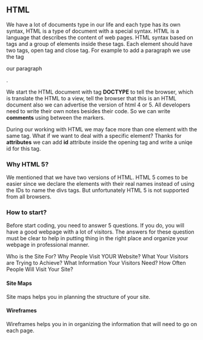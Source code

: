 ## HTML
We have a lot of documents type in our life and each type has its own syntax, HTML is a type of document with a special syntax.
HTML is a language that describes the content of web pages. HTML syntax based on tags and a group of elements inside these tags. Each element should have two tags, open tag and close tag.  For example to add a paragraph we use the tag <p> our paragraph </p>.

We start the HTML document with tag **DOCTYPE** to tell the browser, which is translate the HTML to a view, tell the browser that this is an HTML document also we can advertise the version of html 4 or 5.
All developers need to write their own notes besides their code. So we can write **comments** using between the <!-- your note --> markers.

During our working with HTML we may face more than one element with the same tag. What if we want to deal with a specific element? Thanks for **attributes** we can add **id** attribute inside the opening tag and write a uniqe id for this tag.

### Why HTML 5?
We mentioned that we have two versions of HTML. HTML 5 comes to be easier since we declare the elements with their real names instead of using the IDs to name the divs tags. But unfortunately HTML 5 is not supported from all browsers.

### How to start?
Before start coding, you need to answer 5 questions. If you do, you will have a good webpage with a lot of visitors. The answers for these question must be clear to help in putting thing in the right place and organize your webpage in professional manner.

Who is the Site For?
Why People Visit YOUR Website?
What Your Visitors are Trying to Achieve?
What Information Your Visitors Need?
How Often People Will Visit Your Site?

#### Site Maps
Site maps helps you in planning the structure of your site.

#### Wireframes
Wireframes helps you in in organizing the information that will need to go on each page.












